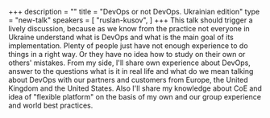 +++
description = ""
title = "DevOps or not DevOps. Ukrainian edition"
type = "new-talk"
speakers = [
        "ruslan-kusov",
]
+++
This talk should trigger a lively discussion, because as we know from the practice not everyone in Ukraine understand what is DevOps and what is the main goal of its implementation. Plenty of people just have not enough experience to do things in a right way. Or they have no idea how to study on their own or others' mistakes. From my side, I'll share own experience about DevOps, answer to the questions what is it in real life and what do we mean talking about DevOps with our partners and customers from Europe, the United Kingdom and the United States. Also I'll share my knowledge about CoE and idea of "flexible platform" on the basis of my own and our group experience and world best practices.